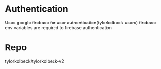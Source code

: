 # Authentication

Uses google firebase for user authentication(tylorkolbeck-users)
firebase env variables are required to firebase authentication


# Repo
tylorkolbeck/tylorkolbeck-v2
